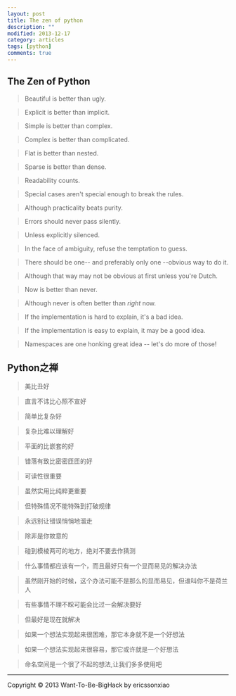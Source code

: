 ```yaml
---
layout: post
title: The zen of python
description: ""
modified: 2013-12-17
category: articles
tags: [python]
comments: true
---
```


## The Zen of Python

> Beautiful is better than ugly.

> Explicit is better than implicit.

> Simple is better than complex.

> Complex is better than complicated.

> Flat is better than nested.

> Sparse is better than dense.

> Readability counts.

> Special cases aren't special enough to break the rules.

> Although practicality beats purity.

> Errors should never pass silently.

> Unless explicitly silenced.

> In the face of ambiguity, refuse the temptation to guess.

> There should be one-- and preferably only one --obvious way to do it.

> Although that way may not be obvious at first unless you're Dutch.

> Now is better than never.

> Although never is often better than *right* now.

> If the implementation is hard to explain, it's a bad idea.

> If the implementation is easy to explain, it may be a good idea.

> Namespaces are one honking great idea -- let's do more of those!

## Python之禅

> 美比丑好

> 直言不讳比心照不宣好

> 简单比复杂好

> 复杂比难以理解好

> 平面的比嵌套的好

> 错落有致比密密匝匝的好

> 可读性很重要

> 虽然实用比纯粹更重要

> 但特殊情况不能特殊到打破规律

> 永远别让错误悄悄地溜走

> 除非是你故意的

> 碰到模棱两可的地方，绝对不要去作猜测

> 什么事情都应该有一个，而且最好只有一个显而易见的解决办法

> 虽然刚开始的时候，这个办法可能不是那么的显而易见，但谁叫你不是荷兰人

> 有些事情不理不睬可能会比过一会解决要好

> 但最好是现在就解决

> 如果一个想法实现起来很困难，那它本身就不是一个好想法

> 如果一个想法实现起来很容易，那它或许就是一个好想法

> 命名空间是一个很了不起的想法,让我们多多使用吧

* * * * * *
<div class="sample_footer">
Copyright &copy; 2013 Want-To-Be-BigHack by ericssonxiao
</div>